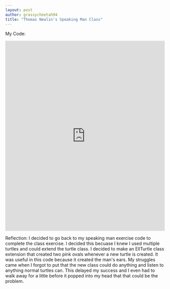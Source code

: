 ```yaml
---
layout: post
author: grassycheetah94
title: "Thomas Newlin's Speaking Man Class"
---
```

My Code:
<iframe src="https://trinket.io/embed/python/013906c5c2" width="100%" height="600" frameborder="0" marginwidth="0" marginheight="0" allowfullscreen></iframe>

Reflection:
I decided to go back to my speaking man exercise code to complete the class exercise. I decided this becuase I knew I used multiple turtles and could extend the turtle class. I decided to make an EllTurtle class extension that created two pink ovals whenever a new turtle is created. It was useful in this code because it created the man's ears. My struggles came when I forgot to put that the new class could do anything and listen to anything normal turtles can. This delayed my success and I even had to walk away for a little before it popped into my head that that could be the problem. 
